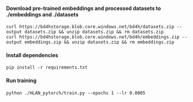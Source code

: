 #### Download pre-trained embeddings and processed datasets to ./embeddings and ./datasets
```
curl https://bd4hstorage.blob.core.windows.net/bd4h/datasets.zip --output datasets.zip && unzip datasets.zip && rm datasets.zip
curl https://bd4hstorage.blob.core.windows.net/bd4h/embeddings.zip --output embeddings.zip && unzip datasets.zip && rm embeddings.zip
```
#### Install dependencies
```
pip install -r requirements.txt
```

#### Run training
```
python ./HLAN_pytorch/train.py --epochs 1 --lr 0.0005
```
